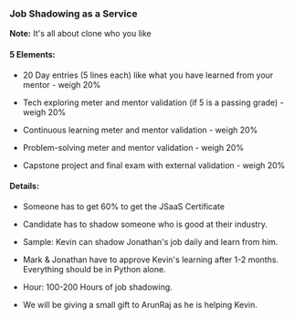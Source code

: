 ### Job Shadowing as a Service

**Note:** It's all about clone who you like




#### 5 Elements:
- 20 Day entries (5 lines each) like what you have learned from your mentor  - weigh 20%

- Tech exploring meter and mentor validation (if 5 is a passing grade) - weigh 20%

- Continuous learning meter and mentor validation - weigh 20%

- Problem-solving meter and mentor validation - weigh 20%

- Capstone project and final exam with external validation - weigh 20%

#### Details:
- Someone has to get 60% to get the JSaaS Certificate

- Candidate has to shadow someone who is good at their industry.

- Sample: Kevin can shadow Jonathan's job daily and learn from him.

- Mark & Jonathan have to approve Kevin's learning after 1-2 months. Everything should be in Python alone.

- Hour: 100-200 Hours of job shadowing.

- We will be giving a small gift to ArunRaj as he is helping Kevin.
